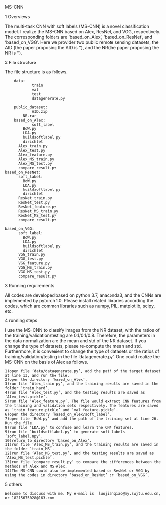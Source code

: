 MS-CNN

1 Overviews

The multi-task CNN with soft labels (MS-CNN) is a novel classification model. I realize the MS-CNN based on  Alex, ResNet, and VGG, respectively. The corresponding folders are ‘based_on_Alex’, ‘based_on_ResNet’, and ‘based_on_VGG’. Here we provider two public remote sensing datasets, the AID (the paper proposing the AID is ‘’), and the NR(the paper proposing the NR is ‘’).



2 File structure

The file structure is as follows.
  
        data:    
                train		  
                val		  
                test		  
                datagenerate.py
  
        public_dataset:      
      	        AID.zip  		
	        NR.rar
        based_on_Alex:          
                soft_label:
			BoW.py
  			LDA.py
			buildsoftlabel.py
			dirichlet
		  Alex_train.py
		  Alex_test.py
		  Alex_feature.py
		  Alex_MS_train.py
		  Alex_MS_test.py
		  compare_result.py	
  	based_on_ResNet:
		  soft_label:
			BoW.py
			LDA.py
			buildsoftlabel.py
			dirichlet
		  ResNet_train.py
		  ResNet_test.py
		  ResNet_feature.py
		  ResNet_MS_train.py
		  ResNet_MS_test.py
		  compare_result.py
	
	based_on_VGG:
		  soft_label:
			BoW.py
			LDA.py
			buildsoftlabel.py
			dirichlet
		  VGG_train.py
		  VGG_test.py
		  VGG_feature.py
		  VGG_MS_train.py
		  VGG_MS_test.py
		  compare_result.py
      
      
3 Running requirements

All codes are developed based on python 3.7, anaconda3, and the CNNs are implemented by pytorch 1.0.  Please install related libraries according the codes, which are common libraries such as numpy, PIL, matplotlib, scipy, etc.
    

4 running steps

I use the MS-CNN to classify images from the NR dataset, with the ratios of the training/validation/testing are 0.1/0.1/0.8. Therefore, the parameters in the data normalization are the mean and std of the NR dataset. If you change the type of datasets, please re-compute the mean and std.   Furthermore, it is convenient to change the type of datasets or the ratios of training/validation/testing in the file ‘datagenerate.py’. 
    One could realize the MS-CNN on the basis of Alex as follows.
    
	1)open file ‘data/datagenerate.py’, add the path of the target dataset at line 13, and run the file.
	2)open the directory ‘based_on_Alex’.
	3)run file ‘Alex_train.py’, and the training results are saved in the folder ‘train_hard’.
	4)run file ‘Alex_test.py’, and the testing results are saved as ‘Alex_test.pickle’.
	5)run file ‘Alex_feature.py’. The file would extract CNN features from the training and validation sets respectively. The features are saved as ‘train_feature.pickle’ and ‘val_feature.pickle’.
	6)open the directory ‘based_on_Alex/soft_label’.
	7)open file ‘BoW.py’ and add the path of the training set at line 26. Run the file.
	8)run file ‘LDA.py’ to confuse and learn the CNN features.
	9)run file ‘buildsoftlabel.py’ to generate soft labels ‘soft_label.npy’.
	10)return to directory ‘based_on_Alex’.
	11)run file ‘Alex_MS_train.py’, and the training results are saved in the folder ‘train_MS’.
	12)run file ‘Alex_MS_test.py’, and the testing results are saved as ‘Alex_MS_test.pickle’.
	13)run file ‘compare_result.py’ to compare the differences between the methods of Alex and MS-Alex.
	14)The MS-CNN could also be implemented based on ResNet or VGG by using the codes in directory ‘based_on_ResNet’ or ‘based_on_VGG’.


5 others

	Welcome to discuss with me. My e-mail is  luojianqiao@my.swjtu.edu.cn, or 18215675028@163.com.
    
    
  
  
  
